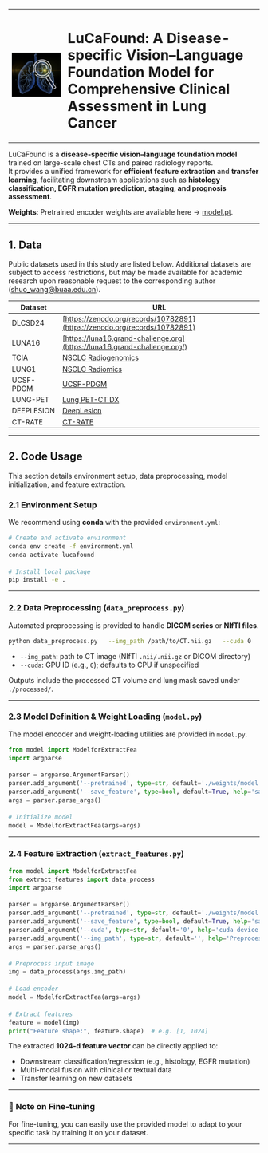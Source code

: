 <table>
<tr>
<td><img src="docs/figures/ct_example.png" width="900" alt="Lung CT Example"></td>
<td><h1>LuCaFound: A Disease-specific Vision–Language Foundation Model for Comprehensive Clinical Assessment in Lung Cancer</h1></td>
</tr>
</table>


LuCaFound is a **disease-specific vision–language foundation model** trained on large-scale chest CTs and paired radiology reports.  
It provides a unified framework for **efficient feature extraction** and **transfer learning**, facilitating downstream applications such as **histology classification, EGFR mutation prediction, staging, and prognosis assessment**.


**Weights**: Pretrained encoder weights are available here → [model.pt](https://github.com/chengcailiu/LuCaFound/releases/download/weight/model.pt).  

---

## 1. Data

Public datasets used in this study are listed below. Additional datasets are subject to access restrictions, but may be made available for academic research upon reasonable request to the corresponding author (shuo_wang@buaa.edu.cn).  

| Dataset    | URL                                                                                                                                                  |
| ---------- | ---------------------------------------------------------------------------------------------------------------------------------------------------- |
| DLCSD24    | [https://zenodo.org/records/10782891](https://zenodo.org/records/10782891)                                                                           |
| LUNA16     | [https://luna16.grand-challenge.org](https://luna16.grand-challenge.org/)                                                                            |
| TCIA       | [NSCLC Radiogenomics](https://wiki.cancerimagingarchive.net/display/Public/NSCLC+Radiogenomics)                                                      |
| LUNG1      | [NSCLC Radiomics](https://www.cancerimagingarchive.net/collection/nsclc-radiomics)                                                                   |
| UCSF-PDGM  | [UCSF-PDGM](https://www.cancerimagingarchive.net/collection/ucsf-pdgm)                                                                               |
| LUNG-PET   | [Lung PET-CT DX](https://www.cancerimagingarchive.net/collection/lung-pet-ct-dx)                                                                     |
| DEEPLESION | [DeepLesion](https://nihcc.app.box.com/v/DeepLesion)                                                                                                 |
| CT-RATE    | [CT-RATE](https://huggingface.co/datasets/ibrahimhamamci/CT-RATE)                                                                                    |

---

## 2. Code Usage

This section details environment setup, data preprocessing, model initialization, and feature extraction.  

### 2.1 Environment Setup

We recommend using **conda** with the provided `environment.yml`:  

```bash
# Create and activate environment
conda env create -f environment.yml
conda activate lucafound

# Install local package
pip install -e .
```

---

### 2.2 Data Preprocessing (`data_preprocess.py`)

Automated preprocessing is provided to handle **DICOM series** or **NIfTI files**.  

```bash
python data_preprocess.py   --img_path /path/to/CT.nii.gz   --cuda 0
```

- `--img_path`: path to CT image (NIfTI `.nii/.nii.gz` or DICOM directory)  
- `--cuda`: GPU ID (e.g., `0`); defaults to CPU if unspecified  

Outputs include the processed CT volume and lung mask saved under `./processed/`.  

---

### 2.3 Model Definition & Weight Loading (`model.py`)

The model encoder and weight-loading utilities are provided in `model.py`.  

```python
from model import ModelforExtractFea
import argparse

parser = argparse.ArgumentParser()
parser.add_argument('--pretrained', type=str, default='./weights/model.pt', help='path to pretrained model')
parser.add_argument('--save_feature', type=bool, default=True, help='save intermediate features')
args = parser.parse_args()

# Initialize model
model = ModelforExtractFea(args=args)
```

---

### 2.4 Feature Extraction (`extract_features.py`)

```python
from model import ModelforExtractFea
from extract_features import data_process
import argparse

parser = argparse.ArgumentParser()
parser.add_argument('--pretrained', type=str, default='./weights/model.pt', help='path to pretrained model')
parser.add_argument('--save_feature', type=bool, default=True, help='save feature')
parser.add_argument('--cuda', type=str, default='0', help='cuda device')
parser.add_argument('--img_path', type=str, default='', help='Preprocessed NIfTI image file')
args = parser.parse_args()

# Preprocess input image
img = data_process(args.img_path)

# Load encoder
model = ModelforExtractFea(args=args)

# Extract features
feature = model(img)
print("Feature shape:", feature.shape)  # e.g. [1, 1024]

```

The extracted **1024-d feature vector** can be directly applied to:  
- Downstream classification/regression (e.g., histology, EGFR mutation)  
- Multi-modal fusion with clinical or textual data  
- Transfer learning on new datasets  

---

### 🔎 Note on Fine-tuning

For fine-tuning, you can easily use the provided model to adapt to your specific task by training it on your dataset.

---
